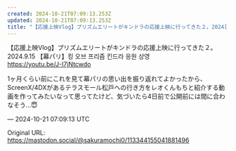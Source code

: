 ```yaml
---
created: 2024-10-21T07:09:13.253Z
updated: 2024-10-21T07:09:13.253Z
title: "【応援上映Vlog】プリズムエリートがキンドラの応援上映に行ってきた２。2024[...]"
---
```


<p>【応援上映Vlog】プリズムエリートがキンドラの応援上映に行ってきた２。2024.9.15 【幕パリ】킹 오브 프리즘 킨드라 응원 상영<br /><a href="https://youtu.be/J-I7jNtcwdo" target="_blank" rel="nofollow noopener" translate="no"><span class="invisible">https://</span><span class="">youtu.be/J-I7jNtcwdo</span><span class="invisible"></span></a></p><p>1ヶ月くらい前にこれを見て幕パリの思い出を振り返れてよかったから、ScreenX/4DXがあるテラスモール松戸への行き方をレオくんもちと紹介する動画を作ってみたいなって思ってたけど、気づいたら4日前で公開前には間に合わなそう…😇</p>

&mdash; 2024-10-21 07:09:13 UTC

Original URL: https://mastodon.social/@sakuramochi0/113344155041881496
